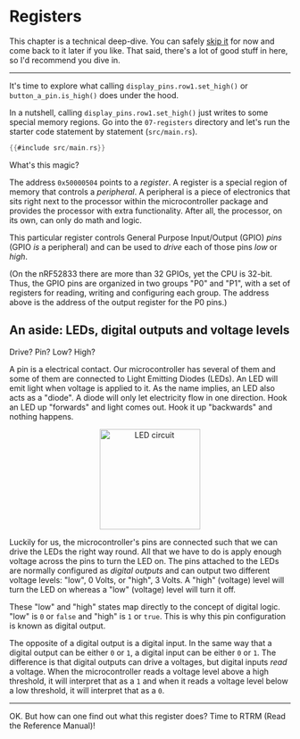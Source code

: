# Registers

This chapter is a technical deep-dive. You can safely [skip it] for now and come back to it later if
you like. That said, there's a lot of good stuff in here, so I'd recommend you dive in.

[skip it]: ../08-led-roulette/index.html

-----

It's time to explore what calling `display_pins.row1.set_high()` or `button_a_pin.is_high()` does under the hood.

In a nutshell, calling `display_pins.row1.set_high()` just writes to some special memory regions. Go into the `07-registers` directory
and let's run the starter code statement by statement (`src/main.rs`).

``` rust
{{#include src/main.rs}}
```

What's this magic?

The address `0x50000504` points to a *register*. A register is a special region of memory that
controls a *peripheral*. A peripheral is a piece of electronics that sits right next to the
processor within the microcontroller package and provides the processor with extra functionality.
After all, the processor, on its own, can only do math and logic.

This particular register controls General Purpose Input/Output (GPIO) *pins* (GPIO *is* a
peripheral) and can be used to *drive* each of those pins
*low* or *high*. 

(On the nRF52833 there are more than 32
GPIOs, yet the CPU is 32-bit. Thus, the GPIO
pins are organized in two groups "P0" and "P1", with a set of registers
for reading, writing and configuring each group. The address
above is the address of the output register for the P0 pins.)

## An aside: LEDs, digital outputs and voltage levels

Drive? Pin? Low? High?

A pin is a electrical contact. Our microcontroller has several of them and some of them are
connected to Light Emitting Diodes (LEDs). An LED will emit light when voltage is applied to it.  As
the name implies, an LED also acts as a "diode". A diode will only let electricity flow in one
direction. Hook an LED up "forwards" and light comes out. Hook it up "backwards" and nothing
happens.

<p align="center">
<img class="white_bg" height="180" title="LED circuit" src="https://upload.wikimedia.org/wikipedia/commons/c/c9/LED_circuit.svg" />
</p>

Luckily for us, the microcontroller's pins are connected such that we can drive the LEDs the right
way round. All that we have to do is apply enough voltage across the pins to turn the LED on. The
pins attached to the LEDs are normally configured as *digital outputs* and can output two different
voltage levels: "low", 0 Volts, or "high", 3 Volts. A "high" (voltage) level will turn the LED on
whereas a "low" (voltage) level will turn it off.

These "low" and "high" states map directly to the concept of digital logic. "low" is `0` or `false`
and "high" is `1` or `true`. This is why this pin configuration is known as digital output.

The opposite of a digital output is a digital input.  In the same way that a digital output can be either `0` or `1`, a digital input can be either `0` or `1`.  The difference is that digital outputs can drive a voltages, but digital inputs *read* a voltage.  When the microcontroller reads a voltage level above a high threshold, it will interpret that as a `1` and when it reads a voltage level below a low threshold, it will interpret that as a `0`. 

-----

OK. But how can one find out what this register does? Time to RTRM (Read the Reference Manual)!
